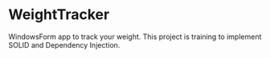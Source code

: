 # WeightTracker

WindowsForm app to track your weight.
This project is training to implement SOLID and Dependency Injection.
